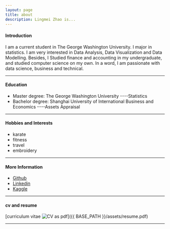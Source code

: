 ```yaml
---
layout: page
title: about
description: Lingmei Zhao is...
---
```


#### <a name="Introduction"></a>Introduction

I am a current student in The George Washington University. I major in statistics. I am very interested in Data Analysis, Data Visualization and Data Modelling. Besides, I Studied finance and accounting in my undergraduate, and studied computer science on my own. In a word, I am passionate with data science, business and technical.

---

#### <a name="Education"></a>Education

<ul>
     <li> Master degree: The George Washington University  ----Statistics</li>
    <li> Bachelor degree: Shanghai University of International Business and Economics  ----Assets Appraisal</li>
</ul>

---

#### <a name="Hobbies and Interests"></a>Hobbies and Interests

<ul>
    <li> karate </li>
    <li> fitness </li>
    <li> travel </li>
    <li> embroidery </li>
</ul>

---

#### <a name ="More Information"></a>More Information
<ul>
    <li><a href ="https://github.com/LingmeiZhao">Github</a></li>
    <li><a href ="https://www.linkedin.com/in/lingmeizhao">Linkedin</a></li>
    <li><a href ="https://www.kaggle.com/lingmeizhao">Kaggle</a></li>
</ul>

---
#### <a name="cvandresume"></a>cv and resume
[curriculum vitae ![CV as pdf](icons16/pdf-icon.png)]({{ BASE_PATH }}/assets/resume.pdf)

---



